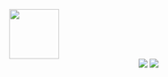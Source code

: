 <a href="https://github.com/Elkhan2003">
  <img height="90" src="https://readme-typing-svg.herokuapp.com?color=D7D9D2&lines=Just+Frontend+Developer"/>
</a>


<div align="center">
    <img src="https://skillicons.dev/icons?i=javascript,typescript,firebase,nextjs,react,bootstrap,mui,html,css,vscode,github,figma,tailwind,git,vite,rtkquery" />
    
   <img src="https://skillicons.dev/icons?i=scss,styledcomponents,redux,vercel" />
</div>


###
